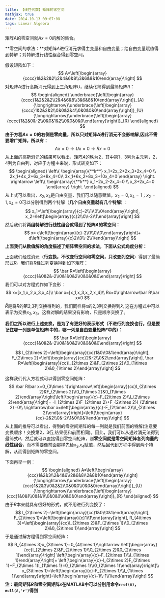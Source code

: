 ```yaml
---
title: 【线性代数】矩阵的零空间
mathjax: true
date: 2014-10-13 09:07:08
tags: Linear Algebra
---
```




矩阵A的零空间就$Ax=0$的解的集合。

**零空间的求法：**对矩阵$A$进行消元求得主变量和自由变量；给自由变量赋值得到特解；对特解进行线性组合得到零空间。

假设矩阵如下：
$$
A=\left[\begin{array}{cccc}1&2&2&2\\2&4&6&8\\3&6&8&10\end{array}\right]
$$
对矩阵$A$进行高斯消元得到上三角矩阵$U$，继续化简得到最简矩阵$R$：
$$
\begin{aligned}
\underbrace{\left[\begin{array}{cccc}1&2&2&2\\2&4&6&8\\3&6&8&10\end{array}\right]}_{A}
{\longrightarrow}\underbrace{\left[\begin{array}{cccc}1&2&2&2\\0&0&2&4\\0&0&0&0\end{array}\right]}_{U}
{\longrightarrow}\underbrace{\left[\begin{array}{cccc}1&2&0&-2\\0&0&1&2\\0&0&0&0\end{array}\right]}_{R}
\end{aligned}
$$
**由于方程$Ax=0$的右侧是零向量，所以只对矩阵$A$进行消元不会影响解,因此不需要增广矩阵，所以有：**
$$
Ax=0\rightarrow Ux=0\rightarrow Rx=0
$$
从上面的高斯消元的结果可以看出，矩阵$A$的秩为$2$，其中第$1$，$3$列为主元列，$2$，$4$列为自由列，对应于方程主来说，形式转变如下：
$$
\begin{aligned}
\left\{  
             \begin{array}{**lr**}  
             x_1+2x_2+2x_3+2x_4=0 \\  
             2x_1+4x_2+6x_3+8x_4=0\\  
             3x_1+6x_2+8x_3+10x_4=0   
             \end{array}  
\right. \rightarrow
\left\{  
             \begin{array}{**lr**}  
             x_1+2x_2-2x_4=0 \\  
             x_3+2x_4=0  
             \end{array}  
\right. 
\end{aligned}
$$
从上式可以看出，$x_2,x_4$是自由变量，我们可以随意赋值，$x_2=0, x_4=1$；$x_2=1,x_4=0$可以分别得到两个特解（**几个自由变量就有几个特解**）：
$$
x_1=\left[\begin{array}{c}-2\\1\\0\\0\end{array}\right],
x_2=\left[\begin{array}{c}2\\0\\-2\\1\end{array}\right]
$$
然后我们将**两组特解进行线性组合就得到了矩阵$A$的零空间：**
$$
x=
c\left[\begin{array}{c}-2\\1\\0\\0\end{array}\right]+
d\left[\begin{array}{c}2\\0\\-2\\1\end{array}\right]
$$
**上面我们从数值解的角度描述了矩阵零空间的求法，下面从公式角度分析：**

上面我们经过消元（**行变换，不改变行空间和零空间，只改变列空间**）得到了最简形式$R$。我们将$R$经过列变换得到如下矩阵：
$$
\bar R=\left[\begin{array}{cccc}1&0&2&-2\\0&1&0&2\\0&0&0&0\end{array}\right]
$$
我们可以对方程式作如下变形：
$$
x=[x_1,x_2,x_3,x_4]\\
\bar x=[x_1,x_3,x_2,x_4]\\
Rx=0\rightarrow\bar R\bar x=0
$$
$\bar R$是将$R$的第2,3列交换得到的，我们同样将$x$的2,3列交换得到$\bar x$, 这在方程式中可以表示为交换$x_2,x_3$，这样对解的结果没有影响，只是顺序交换了。

**我们之所以进行上述变换，是为了有更好的表示形式（不进行列变换也行，但是要记住哪一列是单位矩阵I中的，哪一列是自由变量矩阵$F$中的）：**
$$
\bar R=\left[\begin{array}{cccc}1&0&2&-2\\0&1&0&2\\0&0&0&0\end{array}\right]
$$

$$
I_{2\times 2}=\left[\begin{array}{cc}1&0\\0&1\end{array}\right],
F_{2\times 2}=\left[\begin{array}{cc}2&-2\\0&2\end{array}\right],
\bar R=\left[\begin{array}{cc}I_{2\times 2}&F_{2\times 2}\\0_{1\times 2}&0_{1\times 2}\end{array}\right]
$$

这样我们代入方程式可以得到零空间矩阵：
$$
\bar R\bar x=0_{3\times 1}\rightarrow\left[\begin{array}{cc}I_{2\times 2}&F_{2\times 2}\\0_{1\times 2}&0_{1\times 2}\end{array}\right]\left[\begin{array}{c}-F_{2\times 2}\\I_{2\times 2}\end{array}\right]=
-I_{2\times 2}F_{2\times 2}+F_{2\times 2}I_{2\times 2}=0\\
\rightarrow\bar x=\left[\begin{array}{c}-F_{2\times 2}\\I_{2\times 2}\end{array}\right]=\left[\begin{array}{cc}-2&2\\0&-2\\1&0\\0&1\end{array}\right]
$$
从上面的推导可以看出，得到的零空间矩阵的每一列就是我们前面的特解(注意要变换顺序！交换第$2$，$3$行,结果便和前面相同)。因此，我们可以从通过消元法得到最简式$R$，然后就可以直接得到零空间矩阵，则**零空间就是零空间矩阵各列向量的线性组合**，而不需要像前面那样先给$x_2$,$x_4$赋值，然后回代到方程中得到两个特解，从而得到矩阵的零空间。

下面再举一例：
$$
\begin{aligned}
A=\left[\begin{array}{ccc}1&2&3\\2&4&6\\2&6&8\\2&8&10\end{array}\right]
{\longrightarrow}\underbrace{\left[\begin{array}{ccc}1&2&3\\0&2&2\\0&0&0\\0&0&0\end{array}\right]}_{U}
{\longrightarrow}\underbrace{\left[\begin{array}{ccc}1&0&1\\0&1&1\\0&0&0\\0&0&0\end{array}\right]}_{R}
\end{aligned}
$$
由于$R$本来就具有很好的形式，就不用进行列变换了：
$$
I_{2\times 2}=\left[\begin{array}{cc}1&0\\0&1\end{array}\right],
F_{2\times 1}=\left[\begin{array}{c}1\\1\end{array}\right],
R_{4\times 3}=\left[\begin{array}{cc}I_{2\times 2}&F_{2\times 1}\\0_{2\times 2}&0_{2\times 1}\end{array}\right]
$$
于是通过解方程得到零空间矩阵：
$$
R_{4\times 3}x_{3\times 1}=0_{4\times 1}\rightarrow
\left[\begin{array}{cc}I_{2\times 2}&F_{2\times 1}\\0_{2\times 2}&0_{2\times 1}\end{array}\right]
\left[\begin{array}{c}-F_{2\times 1}\\I_{1\times 1}\end{array}\right]=
\left[\begin{array}{c}-I_{2\times 2}F_{2\times 1}+F_{2\times 1}I_{1\times 1}=0_{2\times 1}\\0_{2\times 1}\end{array}\right]\\
x_{3\times 1}=\left[\begin{array}{c}-F_{2\times 1}\\I_{1\times 1}\end{array}\right]=\left[\begin{array}{c}-1\\-1\\1\end{array}\right]
$$
**注：最简矩阵$R$和零空间矩阵$x$在MATLAB中可以分别用命令`rref(A)`，`null(A,'r')`得到**





